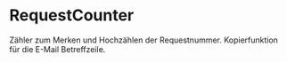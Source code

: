 # RequestCounter
Zähler zum Merken und Hochzählen der Requestnummer. Kopierfunktion für die E-Mail Betreffzeile. 
